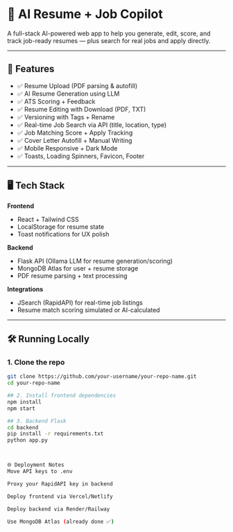 # 💼 AI Resume + Job Copilot

A full-stack AI-powered web app to help you generate, edit, score, and track job-ready resumes — plus search for real jobs and apply directly.

---

## 🚀 Features

- ✅ Resume Upload (PDF parsing & autofill)
- ✅ AI Resume Generation using LLM
- ✅ ATS Scoring + Feedback
- ✅ Resume Editing with Download (PDF, TXT)
- ✅ Versioning with Tags + Rename
- ✅ Real-time Job Search via API (title, location, type)
- ✅ Job Matching Score + Apply Tracking
- ✅ Cover Letter Autofill + Manual Writing
- ✅ Mobile Responsive + Dark Mode
- ✅ Toasts, Loading Spinners, Favicon, Footer

---

## 🖥️ Tech Stack

**Frontend**  
- React + Tailwind CSS  
- LocalStorage for resume state  
- Toast notifications for UX polish

**Backend**  
- Flask API (Ollama LLM for resume generation/scoring)  
- MongoDB Atlas for user + resume storage  
- PDF resume parsing + text processing

**Integrations**  
- JSearch (RapidAPI) for real-time job listings  
- Resume match scoring simulated or AI-calculated

---

## 🛠️ Running Locally

### 1. Clone the repo

```bash
git clone https://github.com/your-username/your-repo-name.git
cd your-repo-name

## 2. Install frontend dependencies
npm install
npm start

## 3. Backend Flask
cd backend
pip install -r requirements.txt
python app.py



🌐 Deployment Notes
Move API keys to .env

Proxy your RapidAPI key in backend

Deploy frontend via Vercel/Netlify

Deploy backend via Render/Railway

Use MongoDB Atlas (already done ✅)


